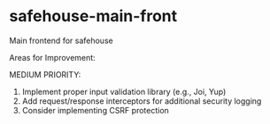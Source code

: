 # safehouse-main-front

Main frontend for safehouse

Areas for Improvement:

MEDIUM PRIORITY:
1. Implement proper input validation library (e.g., Joi, Yup)
2. Add request/response interceptors for additional security logging
3. Consider implementing CSRF protection
